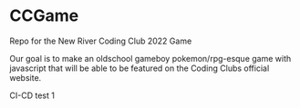 # CCGame
Repo for the New River Coding Club 2022 Game

Our goal is to make an oldschool gameboy pokemon/rpg-esque 
game with javascript that will be able to be featured on the 
Coding Clubs official website.

CI-CD test 1
